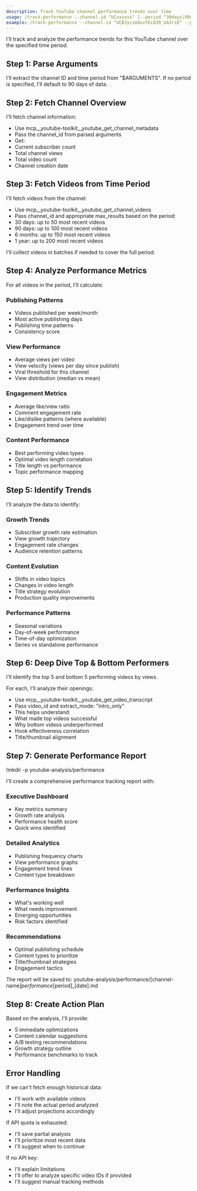 ```yaml
---
description: Track YouTube channel performance trends over time
usage: /track-performance --channel-id "UCxxxxxx" [--period "30days|90days|6months|1year"]
example: /track-performance --channel-id "UCBJycsmduvYEL83R_U4JriQ" --period "90days"
---
```


I'll track and analyze the performance trends for this YouTube channel over the specified time period.

## Step 1: Parse Arguments

I'll extract the channel ID and time period from "$ARGUMENTS". If no period is specified, I'll default to 90 days of data.

## Step 2: Fetch Channel Overview

I'll fetch channel information:
- Use mcp__youtube-toolkit__youtube_get_channel_metadata
- Pass the channel_id from parsed arguments
- Get:
- Current subscriber count
- Total channel views
- Total video count
- Channel creation date

## Step 3: Fetch Videos from Time Period

I'll fetch videos from the channel:
- Use mcp__youtube-toolkit__youtube_get_channel_videos
- Pass channel_id and appropriate max_results based on the period:
- 30 days: up to 50 most recent videos
- 90 days: up to 100 most recent videos  
- 6 months: up to 150 most recent videos
- 1 year: up to 200 most recent videos

I'll collect videos in batches if needed to cover the full period.

## Step 4: Analyze Performance Metrics

For all videos in the period, I'll calculate:

### Publishing Patterns
- Videos published per week/month
- Most active publishing days
- Publishing time patterns
- Consistency score

### View Performance
- Average views per video
- View velocity (views per day since publish)
- Viral threshold for this channel
- View distribution (median vs mean)

### Engagement Metrics
- Average like/view ratio
- Comment engagement rate
- Like/dislike patterns (where available)
- Engagement trend over time

### Content Performance
- Best performing video types
- Optimal video length correlation
- Title length vs performance
- Topic performance mapping

## Step 5: Identify Trends

I'll analyze the data to identify:

### Growth Trends
- Subscriber growth rate estimation
- View growth trajectory
- Engagement rate changes
- Audience retention patterns

### Content Evolution
- Shifts in video topics
- Changes in video length
- Title strategy evolution
- Production quality improvements

### Performance Patterns
- Seasonal variations
- Day-of-week performance
- Time-of-day optimization
- Series vs standalone performance

## Step 6: Deep Dive Top & Bottom Performers

I'll identify the top 5 and bottom 5 performing videos by views.

For each, I'll analyze their openings:
- Use mcp__youtube-toolkit__youtube_get_video_transcript
- Pass video_id and extract_mode: "intro_only"
- This helps understand:
- What made top videos successful
- Why bottom videos underperformed
- Hook effectiveness correlation
- Title/thumbnail alignment

## Step 7: Generate Performance Report

!mkdir -p youtube-analysis/performance

I'll create a comprehensive performance tracking report with:

### Executive Dashboard
- Key metrics summary
- Growth rate analysis
- Performance health score
- Quick wins identified

### Detailed Analytics
- Publishing frequency charts
- View performance graphs
- Engagement trend lines
- Content type breakdown

### Performance Insights
- What's working well
- What needs improvement
- Emerging opportunities
- Risk factors identified

### Recommendations
- Optimal publishing schedule
- Content types to prioritize
- Title/thumbnail strategies
- Engagement tactics

The report will be saved to: youtube-analysis/performance/[channel-name]_performance_[period]_[date].md

## Step 8: Create Action Plan

Based on the analysis, I'll provide:
- 5 immediate optimizations
- Content calendar suggestions
- A/B testing recommendations
- Growth strategy outline
- Performance benchmarks to track

## Error Handling

If we can't fetch enough historical data:
- I'll work with available videos
- I'll note the actual period analyzed
- I'll adjust projections accordingly

If API quota is exhausted:
- I'll save partial analysis
- I'll prioritize most recent data
- I'll suggest when to continue

If no API key:
- I'll explain limitations
- I'll offer to analyze specific video IDs if provided
- I'll suggest manual tracking methods